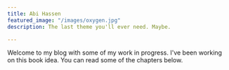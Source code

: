 ```yaml
---
title: Abi Hassen
featured_image: "/images/oxygen.jpg"
description: The last theme you'll ever need. Maybe.

---
```

Welcome to my blog with some of my work in progress. I've been working on this book idea. You can read some of the chapters below.